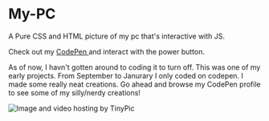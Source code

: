 # My-PC


A Pure CSS and HTML picture of my pc that's interactive with JS.
<p>Check out my <a href="https://codepen.io/sydney-jeffries/pen/ZVyxdV"> CodePen </a> and interact with the power button. </p>
<p>
 As of now, I havn't gotten around to coding it to turn off. This was one of my early projects. From September to Janurary I only coded on codepen. I made some really neat creations. Go ahead and browse my CodePen profile to see some of my silly/nerdy creations!
 </p>

<img src="https://lh3.googleusercontent.com/PND2IrGJKN9p1gk64sHp885Usahh5egiI0a-faUL8oK0Nzpzb8Ns-0PrJofGVpjgXQiq3DlXO5yWFogGxDcfVH_xk8kCbeGCkFbe8P7-Z-2fGiiyy-_T6rEe9kno157AhGwM8Rmhhc6qi7vEIEHoqJIp7AzNOMTGzMsYdyP8MH-l2Ot0EKd1Cb2d7-6Ko0VrznsYDi_Em2Wl516P8pbhlqbfQMd1VarFpgV5e-oUOzA57ojzwzyAbDBVAnEUoX34d-zWn-KKqN3b5nZZ3iWE53EoFucCaYomCFeNOf7cNCOVr_lnV6VA7eowY1HzMT7-24pKnp4EhPZJUQwlAYqZdPbp8fLzk41-tBWNe6K-mNfNl_JbUsc0qtdxOq-Uh2oFzkbcyAx7N7fIEwbcq8UCk9KxGfZYUDqcVa_nw9zjYcHDpodexAtRwEAHeBULLdDDCeR7MLZzbvrklhe2mkJ1s5-AF653hdTtm-4B1q_3sNHVPknvFXIfQ5z3TlVU3Bz8nscqxxaiUG_PML3TaWkERvvremhxR9_JIA3-Bzw4Sxik6dEdBW9X1HSPmdR2Z6RLnQUqdlO8YP8EWcQ7d3vWhA_p1-nw8qCclrvFMwdr75ekIx3aucP2dVza8dJXHdMPDU_q3tDVv-JpXRSpMxM23kO9jHFnb0PuKVtCqCjSly__EMeeg3iQQSJD2T-8=w548-h387-no?authuser=0" border="0" alt="Image and video hosting by TinyPic">
